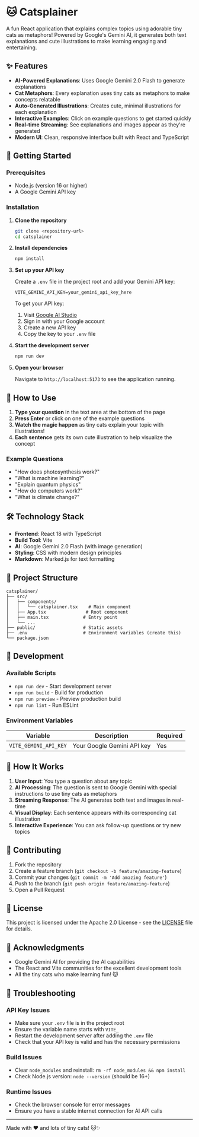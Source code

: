# 🐱 Catsplainer

A fun React application that explains complex topics using adorable tiny cats as metaphors! Powered by Google's Gemini AI, it generates both text explanations and cute illustrations to make learning engaging and entertaining.

## ✨ Features

- **AI-Powered Explanations**: Uses Google Gemini 2.0 Flash to generate explanations
- **Cat Metaphors**: Every explanation uses tiny cats as metaphors to make concepts relatable
- **Auto-Generated Illustrations**: Creates cute, minimal illustrations for each explanation
- **Interactive Examples**: Click on example questions to get started quickly
- **Real-time Streaming**: See explanations and images appear as they're generated
- **Modern UI**: Clean, responsive interface built with React and TypeScript

## 🚀 Getting Started

### Prerequisites

- Node.js (version 16 or higher)
- A Google Gemini API key

### Installation

1. **Clone the repository**

   ```bash
   git clone <repository-url>
   cd catsplainer
   ```

2. **Install dependencies**

   ```bash
   npm install
   ```

3. **Set up your API key**

   Create a `.env` file in the project root and add your Gemini API key:

   ```env
   VITE_GEMINI_API_KEY=your_gemini_api_key_here
   ```

   To get your API key:

   1. Visit [Google AI Studio](https://makersuite.google.com/app/apikey)
   2. Sign in with your Google account
   3. Create a new API key
   4. Copy the key to your `.env` file

4. **Start the development server**

   ```bash
   npm run dev
   ```

5. **Open your browser**

   Navigate to `http://localhost:5173` to see the application running.

## 🎯 How to Use

1. **Type your question** in the text area at the bottom of the page
2. **Press Enter** or click on one of the example questions
3. **Watch the magic happen** as tiny cats explain your topic with illustrations!
4. **Each sentence** gets its own cute illustration to help visualize the concept

### Example Questions

- "How does photosynthesis work?"
- "What is machine learning?"
- "Explain quantum physics"
- "How do computers work?"
- "What is climate change?"

## 🛠️ Technology Stack

- **Frontend**: React 18 with TypeScript
- **Build Tool**: Vite
- **AI**: Google Gemini 2.0 Flash (with image generation)
- **Styling**: CSS with modern design principles
- **Markdown**: Marked.js for text formatting

## 📁 Project Structure

```
catsplainer/
├── src/
│   ├── components/
│   │   └── catsplainer.tsx    # Main component
│   ├── App.tsx               # Root component
│   ├── main.tsx             # Entry point
│   └── ...
├── public/                  # Static assets
├── .env                     # Environment variables (create this)
└── package.json
```

## 🔧 Development

### Available Scripts

- `npm run dev` - Start development server
- `npm run build` - Build for production
- `npm run preview` - Preview production build
- `npm run lint` - Run ESLint

### Environment Variables

| Variable              | Description                | Required |
| --------------------- | -------------------------- | -------- |
| `VITE_GEMINI_API_KEY` | Your Google Gemini API key | Yes      |

## 🎨 How It Works

1. **User Input**: You type a question about any topic
2. **AI Processing**: The question is sent to Google Gemini with special instructions to use tiny cats as metaphors
3. **Streaming Response**: The AI generates both text and images in real-time
4. **Visual Display**: Each sentence appears with its corresponding cat illustration
5. **Interactive Experience**: You can ask follow-up questions or try new topics

## 🤝 Contributing

1. Fork the repository
2. Create a feature branch (`git checkout -b feature/amazing-feature`)
3. Commit your changes (`git commit -m 'Add amazing feature'`)
4. Push to the branch (`git push origin feature/amazing-feature`)
5. Open a Pull Request

## 📝 License

This project is licensed under the Apache 2.0 License - see the [LICENSE](LICENSE) file for details.

## 🙏 Acknowledgments

- Google Gemini AI for providing the AI capabilities
- The React and Vite communities for the excellent development tools
- All the tiny cats who make learning fun! 🐱

## 🐛 Troubleshooting

### API Key Issues

- Make sure your `.env` file is in the project root
- Ensure the variable name starts with `VITE_`
- Restart the development server after adding the `.env` file
- Check that your API key is valid and has the necessary permissions

### Build Issues

- Clear `node_modules` and reinstall: `rm -rf node_modules && npm install`
- Check Node.js version: `node --version` (should be 16+)

### Runtime Issues

- Check the browser console for error messages
- Ensure you have a stable internet connection for AI API calls

---

Made with ❤️ and lots of tiny cats! 🐱✨
